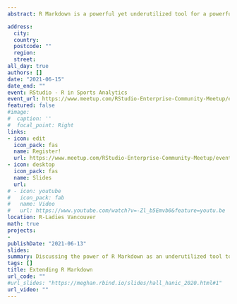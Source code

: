 ```yaml
---
abstract: R Markdown is a powerful yet underutilized tool for a powerful yet underutilized component of data science---communicating your work. R Markdown works seamlessly with other analytic work in R and knowing the basics allows you to extend that knowledge into producing PDFs, slides, websites, and more. The slides are available at the link above and also **here**.

address:
  city: 
  country: 
  postcode: ""
  region: 
  street: 
all_day: true
authors: []
date: "2021-06-15"
date_end: ""
event: RStudio - R in Sports Analytics
event_url: https://www.meetup.com/RStudio-Enterprise-Community-Meetup/events/275970007/
featured: false
#image:
#  caption: ''
#  focal_point: Right
links:
- icon: edit
  icon_pack: fas
  name: Register!
  url: https://www.meetup.com/RStudio-Enterprise-Community-Meetup/events/275970007/
- icon: desktop
  icon_pack: fas
  name: Slides
  url:
# - icon: youtube
#   icon_pack: fab
#   name: Video
#   url: https://www.youtube.com/watch?v=-Zl_b5Emvb0&feature=youtu.be
location: R-Ladies Vancouver
math: true
projects:
- 
publishDate: "2021-06-13"
slides: 
summary: Discussing the power of R Markdown as an underutilized tool to communicate your analyses through PDFs, slides, and websites.
tags: []
title: Extending R Markdown
url_code: ""
#url_slides: "https://meghan.rbind.io/slides/hall_hanic_2020.html#1"
url_video: ""
---
```



